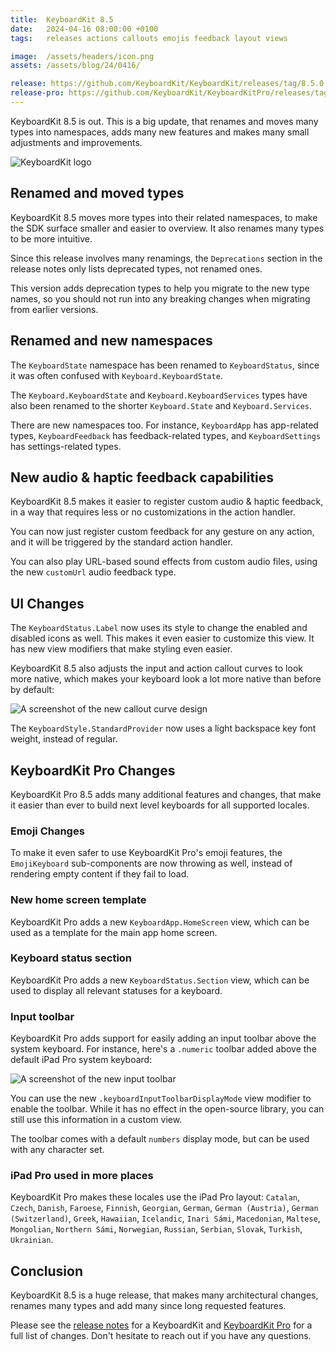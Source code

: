 ```yaml
---
title:  KeyboardKit 8.5
date:   2024-04-16 08:00:00 +0100
tags:   releases actions callouts emojis feedback layout views

image:  /assets/headers/icon.png
assets: /assets/blog/24/0416/

release: https://github.com/KeyboardKit/KeyboardKit/releases/tag/8.5.0
release-pro: https://github.com/KeyboardKit/KeyboardKitPro/releases/tag/8.5.0
---
```


KeyboardKit 8.5 is out. This is a big update, that renames and moves many types into namespaces, adds many new features and makes many small adjustments and improvements.

![KeyboardKit logo]({{page.image}})


## Renamed and moved types

KeyboardKit 8.5 moves more types into their related namespaces, to make the SDK surface smaller and easier to overview. It also renames many types to be more intuitive.

Since this release involves many renamings, the `Deprecations` section in the release notes only lists deprecated types, not renamed ones.

This version adds deprecation types to help you migrate to the new type names, so you should not run into any breaking changes when migrating from earlier versions.


## Renamed and new namespaces

The `KeyboardState` namespace has been renamed to `KeyboardStatus`, since it was often confused with `Keyboard.KeyboardState`. 

The `Keyboard.KeyboardState` and `Keyboard.KeyboardServices` types have also been renamed to the shorter `Keyboard.State` and `Keyboard.Services`.

There are new namespaces too. For instance, `KeyboardApp` has app-related types, `KeyboardFeedback` has feedback-related types, and `KeyboardSettings` has settings-related types.


## New audio & haptic feedback capabilities

KeyboardKit 8.5 makes it easier to register custom audio & haptic feedback, in a way that requires less or no customizations in the action handler. 

You can now just register custom feedback for any gesture on any action, and it will be triggered by the standard action handler. 

You can also play URL-based sound effects from custom audio files, using the new `customUrl` audio feedback type.


## UI Changes

The `KeyboardStatus.Label` now uses its style to change the enabled and disabled icons as well. This makes it even easier to customize this view. It has new view modifiers that make styling even easier.

KeyboardKit 8.5 also adjusts the input and action callout curves to look more native, which makes your keyboard look a lot more native than before by default:

![A screenshot of the new callout curve design]({{page.assets}}actioncalloutcurve.png)

The `KeyboardStyle.StandardProvider` now uses a light backspace key font weight, instead of regular.


## KeyboardKit Pro Changes

KeyboardKit Pro 8.5 adds many additional features and changes, that make it easier than ever to build next level keyboards for all supported locales.

### Emoji Changes

To make it even safer to use KeyboardKit Pro's emoji features, the `EmojiKeyboard` sub-components are now throwing as well, instead of rendering empty content if they fail to load.

### New home screen template

KeyboardKit Pro adds a new `KeyboardApp.HomeScreen` view, which can be used as a template for the main app home screen.

### Keyboard status section

KeyboardKit Pro adds a new `KeyboardStatus.Section` view, which can be used to display all relevant statuses for a keyboard.

### Input toolbar

KeyboardKit Pro adds support for easily adding an input toolbar above the system keyboard. For instance, here's a `.numeric` toolbar added above the default iPad Pro system keyboard:

![A screenshot of the new input toolbar]({{page.assets}}inputtoolbar-ipadpro.png)

You can use the new `.keyboardInputToolbarDisplayMode` view modifier to enable the toolbar. While it has no effect in the open-source library, you can still use this information in a custom view.

The toolbar comes with a default `numbers` display mode, but can be used with any character set.

### iPad Pro used in more places

KeyboardKit Pro makes these locales use the iPad Pro layout: `Catalan`, `Czech`, `Danish`, `Faroese`, `Finnish`, `Georgian`, `German`, `German (Austria)`, `German (Switzerland)`, `Greek`, `Hawaiian`, `Icelandic`, `Inari Sámi`, `Macedonian`, `Maltese`, `Mongolian`, `Northern Sámi`, `Norwegian`, `Russian`, `Serbian`, `Slovak`, `Turkish`, `Ukrainian`.


## Conclusion

KeyboardKit 8.5 is a huge release, that makes many architectural changes, renames many types and add many since long requested features.

Please see the [release notes]({{page.release}}) for a KeyboardKit and [KeyboardKit Pro]({{page.release-pro}}) for a full list of changes. Don't hesitate to reach out if you have any questions.
